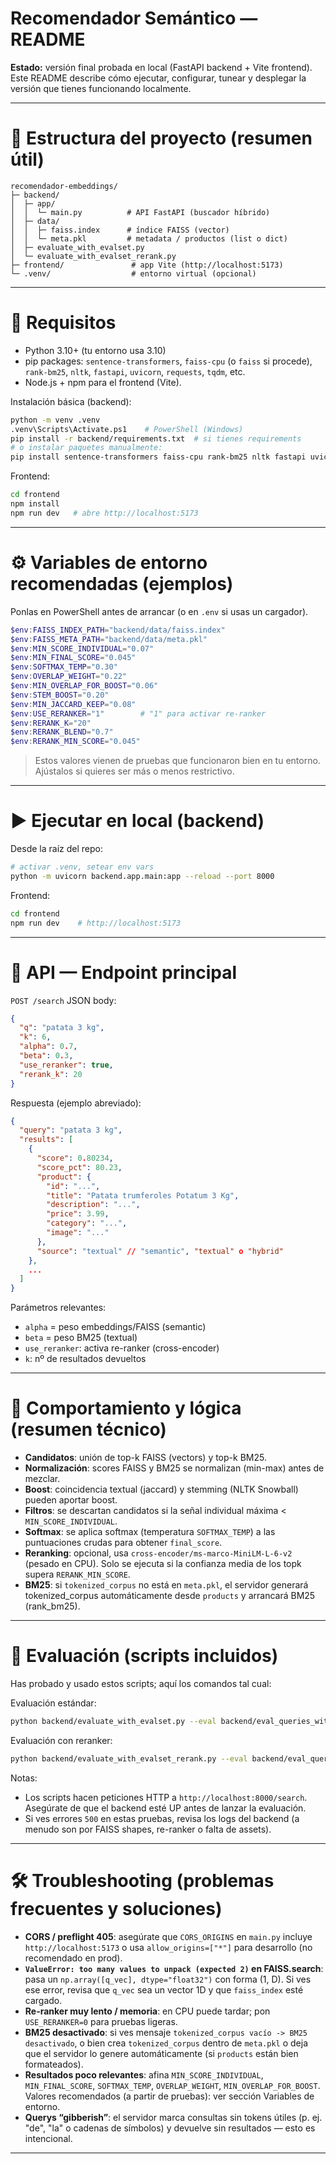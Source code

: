 # Recomendador Semántico — README

**Estado:** versión final probada en local (FastAPI backend + Vite frontend).
Este README describe cómo ejecutar, configurar, tunear y desplegar la versión que tienes funcionando localmente.

---

# 📁 Estructura del proyecto (resumen útil)

```
recomendador-embeddings/
├─ backend/
│  ├─ app/
│  │  └─ main.py          # API FastAPI (buscador híbrido)
│  ├─ data/
│  │  ├─ faiss.index      # índice FAISS (vector)
│  │  └─ meta.pkl         # metadata / productos (list o dict)
│  ├─ evaluate_with_evalset.py
│  └─ evaluate_with_evalset_rerank.py
├─ frontend/               # app Vite (http://localhost:5173)
└─ .venv/                  # entorno virtual (opcional)
```

---

# 🧰 Requisitos

- Python 3.10+ (tu entorno usa 3.10)
- pip packages: `sentence-transformers`, `faiss-cpu` (o `faiss` si procede), `rank-bm25`, `nltk`, `fastapi`, `uvicorn`, `requests`, `tqdm`, etc.
- Node.js + npm para el frontend (Vite).

Instalación básica (backend):

```bash
python -m venv .venv
.venv\Scripts\Activate.ps1    # PowerShell (Windows)
pip install -r backend/requirements.txt  # si tienes requirements
# o instalar paquetes manualmente:
pip install sentence-transformers faiss-cpu rank-bm25 nltk fastapi uvicorn requests tqdm
```

Frontend:

```bash
cd frontend
npm install
npm run dev   # abre http://localhost:5173
```

---

# ⚙️ Variables de entorno recomendadas (ejemplos)

Ponlas en PowerShell antes de arrancar (o en `.env` si usas un cargador).

```powershell
$env:FAISS_INDEX_PATH="backend/data/faiss.index"
$env:FAISS_META_PATH="backend/data/meta.pkl"
$env:MIN_SCORE_INDIVIDUAL="0.07"
$env:MIN_FINAL_SCORE="0.045"
$env:SOFTMAX_TEMP="0.30"
$env:OVERLAP_WEIGHT="0.22"
$env:MIN_OVERLAP_FOR_BOOST="0.06"
$env:STEM_BOOST="0.20"
$env:MIN_JACCARD_KEEP="0.08"
$env:USE_RERANKER="1"        # "1" para activar re-ranker
$env:RERANK_K="20"
$env:RERANK_BLEND="0.7"
$env:RERANK_MIN_SCORE="0.045"
```

> Estos valores vienen de pruebas que funcionaron bien en tu entorno. Ajústalos si quieres ser más o menos restrictivo.

---

# ▶️ Ejecutar en local (backend)

Desde la raíz del repo:

```bash
# activar .venv, setear env vars
python -m uvicorn backend.app.main:app --reload --port 8000
```
Frontend:

```bash
cd frontend
npm run dev    # http://localhost:5173
```

---

# 📡 API — Endpoint principal

`POST /search` JSON body:

```json
{
  "q": "patata 3 kg",
  "k": 6,
  "alpha": 0.7,
  "beta": 0.3,
  "use_reranker": true,
  "rerank_k": 20
}
```

Respuesta (ejemplo abreviado):

```json
{
  "query": "patata 3 kg",
  "results": [
    {
      "score": 0.80234,
      "score_pct": 80.23,
      "product": {
        "id": "...",
        "title": "Patata trumferoles Potatum 3 Kg",
        "description": "...",
        "price": 3.99,
        "category": "...",
        "image": "..."
      },
      "source": "textual" // "semantic", "textual" o "hybrid"
    },
    ...
  ]
}
```

Parámetros relevantes:
- `alpha` = peso embeddings/FAISS (semantic)
- `beta` = peso BM25 (textual)
- `use_reranker`: activa re-ranker (cross-encoder)
- `k`: nº de resultados devueltos

---

# 🔎 Comportamiento y lógica (resumen técnico)

- **Candidatos**: unión de top-k FAISS (vectors) y top-k BM25.
- **Normalización**: scores FAISS y BM25 se normalizan (min-max) antes de mezclar.
- **Boost**: coincidencia textual (jaccard) y stemming (NLTK Snowball) pueden aportar boost.
- **Filtros**: se descartan candidatos si la señal individual máxima < `MIN_SCORE_INDIVIDUAL`.
- **Softmax**: se aplica softmax (temperatura `SOFTMAX_TEMP`) a las puntuaciones crudas para obtener `final_score`.
- **Reranking**: opcional, usa `cross-encoder/ms-marco-MiniLM-L-6-v2` (pesado en CPU). Solo se ejecuta si la confianza media de los topk supera `RERANK_MIN_SCORE`.
- **BM25**: si `tokenized_corpus` no está en `meta.pkl`, el servidor generará tokenized_corpus automáticamente desde `products` y arrancará BM25 (rank_bm25).

---

# 🧪 Evaluación (scripts incluidos)

Has probado y usado estos scripts; aquí los comandos tal cual:

Evaluación estándar:
```bash
python backend/evaluate_with_evalset.py --eval backend/eval_queries_with_gtids.json --steps 11 --k 6
```

Evaluación con reranker:
```bash
python backend/evaluate_with_evalset_rerank.py --eval backend/eval_queries_with_gtids.json --steps 11 --k 6 --rerank_k 20
```

Notas:
- Los scripts hacen peticiones HTTP a `http://localhost:8000/search`. Asegúrate de que el backend esté UP antes de lanzar la evaluación.
- Si ves errores `500` en estas pruebas, revisa los logs del backend (a menudo son por FAISS shapes, re-ranker o falta de assets).

---

# 🛠 Troubleshooting (problemas frecuentes y soluciones)

- **CORS / preflight 405**: asegúrate que `CORS_ORIGINS` en `main.py` incluye `http://localhost:5173` o usa `allow_origins=["*"]` para desarrollo (no recomendado en prod).
- **`ValueError: too many values to unpack (expected 2)` en FAISS.search**: pasa un `np.array([q_vec], dtype="float32")` con forma (1, D). Si ves ese error, revisa que `q_vec` sea un vector 1D y que `faiss_index` esté cargado.
- **Re-ranker muy lento / memoria**: en CPU puede tardar; pon `USE_RERANKER=0` para pruebas ligeras.
- **BM25 desactivado**: si ves mensaje `tokenized_corpus vacío -> BM25 desactivado`, o bien crea `tokenized_corpus` dentro de `meta.pkl` o deja que el servidor lo genere automáticamente (si `products` están bien formateados).
- **Resultados poco relevantes**: afina `MIN_SCORE_INDIVIDUAL`, `MIN_FINAL_SCORE`, `SOFTMAX_TEMP`, `OVERLAP_WEIGHT`, `MIN_OVERLAP_FOR_BOOST`. Valores recomendados (a partir de pruebas): ver sección Variables de entorno.
- **Querys “gibberish”**: el servidor marca consultas sin tokens útiles (p. ej. "de", "la" o cadenas de símbolos) y devuelve sin resultados — esto es intencional.

---


